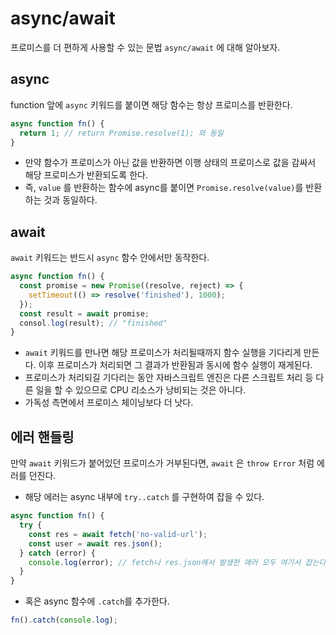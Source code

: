# async/await

프로미스를 더 편하게 사용할 수 있는 문법 `async/await` 에 대해 알아보자.

## async

function 앞에 `async` 키워드를 붙이면 해당 함수는 항상 프로미스를 반환한다.

```js
async function fn() {
  return 1; // return Promise.resolve(1); 와 동일
}
```

- 만약 함수가 프로미스가 아닌 값을 반환하면 이행 상태의 프로미스로 값을 감싸서 해당 프로미스가 반환되도록 한다.
- 즉, `value` 를 반환하는 함수에 async를 붙이면 `Promise.resolve(value)`를 반환하는 것과 동일하다.

## await

`await` 키워드는 반드시 `async` 함수 안에서만 동작한다.

```js
async function fn() {
  const promise = new Promise((resolve, reject) => {
    setTimeout(() => resolve('finished'), 1000);
  });
  const result = await promise;
  consol.log(result); // "finished"
}
```

- `await` 키워드를 만나면 해당 프로미스가 처리될때까지 함수 실행을 기다리게 만든다. 이후 프로미스가 처리되면 그 결과가 반환됨과 동시에 함수 실행이 재게된다.
- 프로미스가 처리되길 기다리는 동안 자바스크립트 엔진은 다른 스크립트 처리 등 다른 일을 할 수 있으므로 CPU 리소스가 낭비되는 것은 아니다.
- 가독성 측면에서 프로미스 체이닝보다 더 낫다.

## 에러 핸들링

만약 `await` 키워드가 붙어있던 프로미스가 거부된다면, `await` 은 `throw Error` 처럼 에러를 던진다.

- 해당 에러는 async 내부에 `try..catch` 를 구현하여 잡을 수 있다.

```js
async function fn() {
  try {
    const res = await fetch('no-valid-url');
    const user = await res.json();
  } catch (error) {
    console.log(error); // fetch나 res.json에서 발생한 에러 모두 여기서 잡는다.
  }
}
```

- 혹은 async 함수에 `.catch`를 추가한다.

```js
fn().catch(console.log);
```
